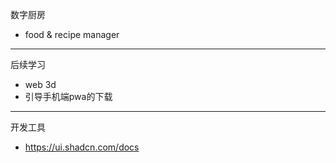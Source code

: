 数字厨房
- food & recipe manager


---
后续学习
- web 3d
- 引导手机端pwa的下载


---
开发工具
- https://ui.shadcn.com/docs